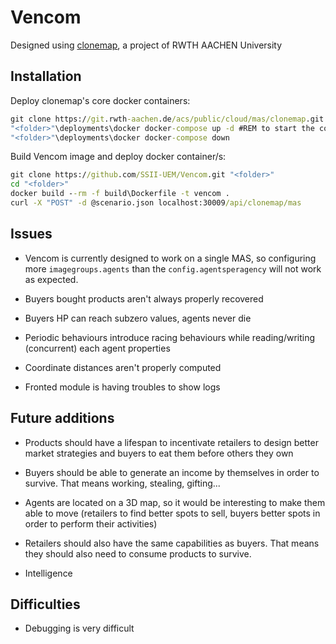# Vencom

Designed using [clonemap](https://git.rwth-aachen.de/acs/public/cloud/mas/clonemap), a project of RWTH AACHEN University

## Installation

Deploy clonemap's core docker containers:

```cmd
git clone https://git.rwth-aachen.de/acs/public/cloud/mas/clonemap.git "<folder>"
"<folder>"\deployments\docker docker-compose up -d #REM to start the containers
"<folder>"\deployments\docker docker-compose down
```

Build Vencom image and deploy docker container/s:

```cmd
git clone https://github.com/SSII-UEM/Vencom.git "<folder>"
cd "<folder>"
docker build --rm -f build\Dockerfile -t vencom .
curl -X "POST" -d @scenario.json localhost:30009/api/clonemap/mas
```

## Issues

* Vencom is currently designed to work on a single MAS, so configuring more `imagegroups.agents` than the `config.agentsperagency` will not work as expected.

* Buyers bought products aren't always properly recovered

* Buyers HP can reach subzero values, agents never die

* Periodic behaviours introduce racing behaviours while reading/writing (concurrent) each agent properties

* Coordinate distances aren't properly computed

* Fronted module is having troubles to show logs

## Future additions

* Products should have a lifespan to incentivate retailers to design better market strategies and buyers to eat them before others they own

* Buyers should be able to generate an income by themselves in order to survive. That means working, stealing, gifting...

* Agents are located on a 3D map, so it would be interesting to make them able to move (retailers to find better spots to sell, buyers better spots in order to perform their activities)

* Retailers should also have the same capabilities as buyers. That means they should also need to consume products to survive.

* Intelligence

## Difficulties

* Debugging is very difficult